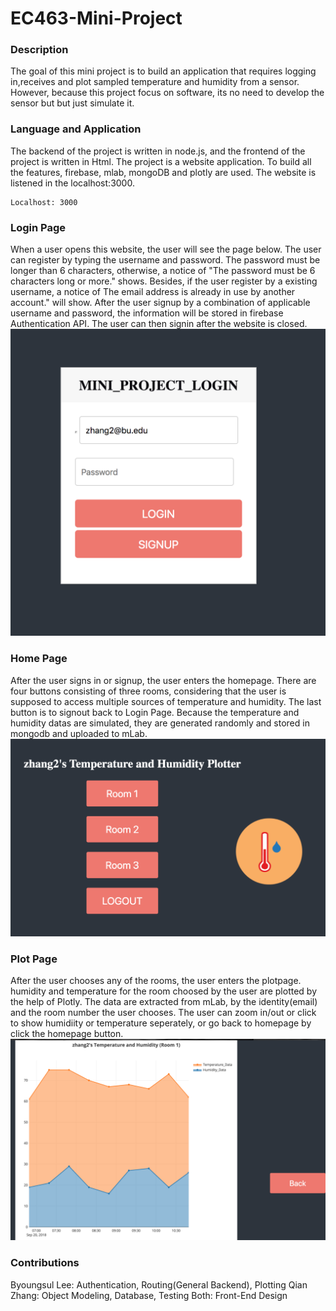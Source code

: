 # EC463-Mini-Project

### Description
The goal of this mini project is to build an application that requires logging in,receives and plot sampled temperature and humidity from a sensor. However, because this project focus on software, its no need to develop the sensor but but just simulate it.

### Language and Application

The backend of the project is written in node.js, and the frontend of the project is written in Html. The project is a website application. To build all the features, firebase, mlab, mongoDB and plotly are used. The website is listened in the localhost:3000.
```
Localhost: 3000
```
### Login Page
When a user opens this website, the user will see the page below. The user can register by typing the username and password. The password must be longer than 6 characters, otherwise, a notice of "The password must be 6 characters long or more." shows. Besides, if the user register by a existing username, a notice of The email address is already in use by another account." will show. After the user signup by a combination of applicable username and password, the information will be stored in firebase Authentication API. The user can then signin after the website is closed. 
![Alt text](Images/Login.png?raw=true "Login Page")
### Home Page
After the user signs in or signup, the user enters the homepage. There are four buttons consisting of three rooms,  considering that the user is supposed to access multiple sources of temperature and humidity. The last button is to signout back to Login Page. Because the temperature and humidity datas are simulated, they are generated randomly and stored in mongodb and uploaded to mLab. 
![Alt text](Images/Homepage.png?raw=true "Home Page")

### Plot Page
After the user chooses any of the rooms, the user enters the plotpage. humidity and temperature for the room choosed by the user are plotted by the help of Plotly. The data are extracted from mLab, by the identity(email) and the room number the user chooses. The user can zoom in/out or click to show humidiity or temperature seperately, or go back to homepage by click the homepage button. 
![Alt text](Images/Plot.png?raw=true "Plot Page")

### Contributions
Byoungsul Lee: Authentication, Routing(General Backend), Plotting 
Qian Zhang: Object Modeling, Database, Testing 
Both: Front-End Design
